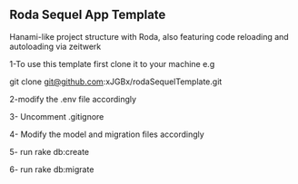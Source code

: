 ## Roda Sequel App Template

Hanami-like project structure with Roda, also featuring code reloading and autoloading via zeitwerk

1-To use this template first clone it to your machine e.g

git clone git@github.com:xJGBx/rodaSequelTemplate.git

2-modify the .env file accordingly

3- Uncomment .gitignore

4- Modify the model and migration files accordingly

5- run rake db:create

6- run  rake db:migrate
